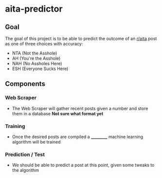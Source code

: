 # aita-predictor
## Goal
The goal of this project is to be able to predict the outcome of an [r/aita](https://www.reddit.com/r/AmItheAsshole/) post as one of three choices with accuracy:
- NTA (Not the Asshole)
- AH (You're the Asshole)
- NAH (No Assholes Here)
- ESH (Everyone Sucks Here)
## Components
### Web Scraper
- The Web Scraper will gather recent posts given a number and store them in a database **Not sure what format yet**
### Training
- Once the desired posts are compiled a **________** machine learning algorithm will be trained
### Prediction / Test
- We should be able to predict a post at this point, given some tweaks to the algorithm
